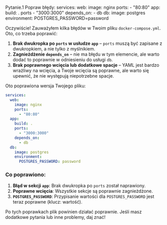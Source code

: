 Pytanie.1
Popraw błędy:
services: 
  web:
    image: nginx
    ports:
      - "80:80"
  app:
    build: .
    ports
      - "3000:3000"
    depends_on:
      - db
  db:
    image: postgres
    environment:
      POSTGRES_PASSWORD=password

Oczywiście! Zauważyłem kilka błędów w Twoim pliku `docker-compose.yml`. Oto, co trzeba poprawić:

1. **Brak dwukropka po `ports` w usłudze `app`** – `ports` muszą być zapisane z dwukropkiem, a nie tylko z myślnikiem.
2. **Zagnieżdżenie `depends_on`** – nie ma błędu w tym elemencie, ale warto dodać to poprawnie w odniesieniu do usługi `db`.
3. **Brak poprawnego wcięcia lub dodatkowe spacje** – YAML jest bardzo wrażliwy na wcięcia, a Twoje wcięcia są poprawne, ale warto się upewnić, że nie występują niepotrzebne spacje.

Oto poprawiona wersja Twojego pliku:

```yaml
services:
  web:
    image: nginx
    ports:
      - "80:80"
  app:
    build: .
    ports:
      - "3000:3000"
    depends_on:
      - db
  db:
    image: postgres
    environment:
      POSTGRES_PASSWORD: password
```

### Co poprawiono:

1. **Błąd w sekcji `app`**: Brak dwukropka po `ports` został naprawiony.
2. **Poprawne wcięcia**: Wszystkie sekcje są poprawnie zagnieżdżone.
3. **`POSTGRES_PASSWORD`**: Przypisanie wartości dla `POSTGRES_PASSWORD` jest teraz poprawne (klucz: wartość).

Po tych poprawkach plik powinien działać poprawnie. Jeśli masz dodatkowe pytania lub inne problemy, daj znać!
